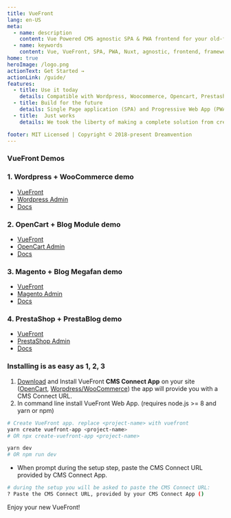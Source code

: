 ```yaml
---
title: VueFront
lang: en-US
meta:
  - name: description
    content: Vue Powered CMS agnostic SPA & PWA frontend for your old-fashioned Blog and E-commerce site.
  - name: keywords
    content: Vue, VueFront, SPA, PWA, Nuxt, agnostic, frontend, framework
home: true
heroImage: /logo.png
actionText: Get Started →
actionLink: /guide/
features:
  - title: Use it today
    details: Compatible with Wordpress, Woocommerce, Opencart, Prestashop, Magento, Shopify, Drupal, Joomla, and more.
  - title: Build for the future
    details: Single Page application (SPA) and Progressive Web App (PWA) out of the box.
  - title:  Just works
    details: We took the liberty of making a complete solution from creating the back-end GraphQL module to building the front-end web app.

footer: MIT Licensed | Copyright © 2018-present Dreamvention
---
```


### VueFront Demos

<div class="features">
  <div class="feature">
    <h3>1. Wordpress + WooCommerce demo</h3>
    <ul>
      <li><a href="https://wordpress.vuefront.com/" target="_blank">VueFront</a></li>
      <li><a href="https://wordpress.vuefront.com/wp-admin/" target="_blank">Wordpress Admin</a></li>
      <li><a href="/cms/wordpress.html">Docs</a></li>
    </ul>
  </div>
  <div class="feature">
    <h3>2. OpenCart + Blog Module demo</h3>
    <ul>
      <li><a href="https://opencart.vuefront.com/" target="_blank">VueFront</a></li>
      <li><a href="https://opencart.vuefront.com/admin" target="_blank">OpenCart Admin</a></li>
      <li><a href="/cms/opencart.html">Docs</a></li>
    </ul>
  </div>
  <div class="feature">
    <h3>3. Magento + Blog Megafan demo</h3>
    <ul>
      <li><a href="https://magento.vuefront.com/" target="_blank">VueFront</a></li>
      <li><a href="https://api.magento.vuefront.com/admin/" target="_blank">Magento Admin</a></li>
      <li><a href="/cms/magento.html">Docs</a></li>
    </ul>
  </div>
  <div class="feature">
    <h3>4. PrestaShop + PrestaBlog demo</h3>
    <ul>
      <li><a href="https://prestashop.vuefront.com/" target="_blank">VueFront</a></li>
      <li><a href="https://prestashop.vuefront.com/admin073v6fp6f/" target="_blank">PrestaShop Admin</a></li>
      <li><a href="/cms/prestashop.html">Docs</a></li>
    </ul>
  </div>
</div>



### Installing is as easy as 1, 2, 3

1. [Download](/cms/) and Install VueFront **CMS Connect App** on your site ([OpenCart](/cms/opencart.html), [Worpdress/WooCommerce](/cms/wordpress.html)) the app will provide you with a CMS Connect URL. 
2. In command line install VueFront Web App. (requires node.js >= 8 and yarn or npm)

```bash
# Create VueFront app. replace <project-name> with vuefront
yarn create vuefront-app <project-name>
# OR npx create-vuefront-app <project-name>

yarn dev
# OR npm run dev
```

- When prompt during the setup step, paste the CMS Connect URL provided by CMS Connect App. 

```bash
# during the setup you will be asked to paste the CMS Connect URL:
? Paste the CMS Connect URL, provided by your CMS Connect App ()
```

Enjoy your new VueFront!

